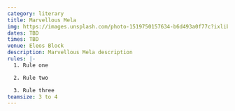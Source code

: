 ```yaml
---
category: literary
title: Marvellous Mela
img: https://images.unsplash.com/photo-1519750157634-b6d493a0f77c?ixlib=rb-4.0.3&ixid=M3wxMjA3fDB8MHxzZWFyY2h8MTB8fGV2ZW50fGVufDB8fDB8fHww&auto=format&fit=crop&w=900&q=60
dates: TBD
times: TBD
venue: Eleos Block
description: Marvellous Mela description
rules: |-
  1. Rule one

  2. Rule two

  3. Rule three
teamsize: 3 to 4
---
```

